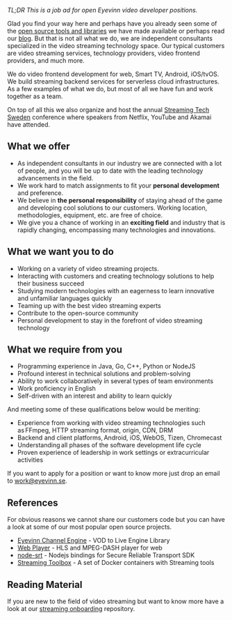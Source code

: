 *TL;DR This is a job ad for open Eyevinn video developer positions.*

Glad you find your way here and perhaps have you already seen some of the [open source tools and libraries](https://github.com/Eyevinn) we have made available or perhaps read our [blog](https://dev.to/video). But that is not all what we do, we are independent consultants specialized in the video streaming technology space. Our typical customers are video streaming services, technology providers, video frontend providers, and much more.

We do video frontend development for web, Smart TV, Android, iOS/tvOS. We build streaming backend services for serverless cloud infrastructures. As a few examples of what we do, but most of all we have fun and work together as a team.

On top of all this we also organize and host the annual [Streaming Tech Sweden](https://streamingtech.se) conference where speakers from Netflix, YouTube and Akamai have attended.

## What we offer

- As independent consultants in our industry we are connected with a lot of people, and you will be up to date with the leading technology advancements in the field.
- We work hard to match assignments to fit your **personal development** and preference.
- We believe in **the personal responsibility** of staying ahead of the game and developing cool solutions to our customers. Working location, methodologies, equipment, etc. are free of choice.
- We give you a chance of working in an **exciting field** and industry that is rapidly changing, encompassing many technologies and innovations.

## What we want you to do

- Working on a variety of video streaming projects.
- Interacting with customers and creating technology solutions to help their business succeed
- Studying modern technologies with an eagerness to learn innovative and unfamiliar languages quickly
- Teaming up with the best video streaming experts
- Contribute to the open-source community
- Personal development to stay in the forefront of video streaming technology

## What we require from you

- Programming experience in Java, Go, C++, Python or NodeJS
- Profound interest in technical solutions and problem-solving
- Ability to work collaboratively in several types of team environments
- Work proficiency in English
- Self-driven with an interest and ability to learn quickly

And meeting some of these qualifications below would be meriting:

- Experience from working with video streaming technologies such as FFmpeg, HTTP streaming format, origin, CDN, DRM
- Backend and client platforms, Android, iOS, WebOS, Tizen, Chromecast
- Understanding all phases of the software development life cycle
- Proven experience of leadership in work settings or extracurricular activities

If you want to apply for a position or want to know more just drop an email to work@eyevinn.se.

## References

For obvious reasons we cannot share our customers code but you can have a look at some of our most popular open source projects.

- [Eyevinn Channel Engine](https://github.com/Eyevinn/channel-engine) - VOD to Live Engine Library
- [Web Player](https://github.com/Eyevinn/web-player) - HLS and MPEG-DASH player for web
- [node-srt](https://github.com/Eyevinn/node-srt) - Nodejs bindings for Secure Reliable Transport SDK
- [Streaming Toolbox](https://github.com/Eyevinn/toolbox) - A set of Docker containers with Streaming tools 

## Reading Material

If you are new to the field of video streaming but want to know more have a look at our [streaming onboarding](https://github.com/Eyevinn/streaming-onboarding) repository.


